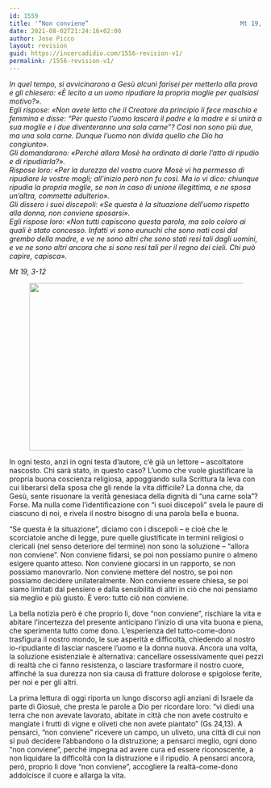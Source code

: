 ```yaml
---
id: 1559
title: '“Non conviene”		                                    Mt 19, 3-12'
date: 2021-08-02T21:24:16+02:00
author: Jose Picco
layout: revision
guid: https://incercadidio.com/1556-revision-v1/
permalink: /1556-revision-v1/
---
```

_In quel tempo, si avvicinarono a Gesù alcuni farisei per metterlo alla prova e gli chiesero: «È lecito a un uomo ripudiare la propria moglie per qualsiasi motivo?».  
Egli rispose: «Non avete letto che il Creatore da principio li fece maschio e femmina e disse: &#8220;Per questo l&#8217;uomo lascerà il padre e la madre e si unirà a sua moglie e i due diventeranno una sola carne&#8221;? Così non sono più due, ma una sola carne. Dunque l&#8217;uomo non divida quello che Dio ha congiunto».  
Gli domandarono: «Perché allora Mosè ha ordinato di darle l&#8217;atto di ripudio e di ripudiarla?».  
Rispose loro: «Per la durezza del vostro cuore Mosè vi ha permesso di ripudiare le vostre mogli; all&#8217;inizio però non fu così. Ma io vi dico: chiunque ripudia la propria moglie, se non in caso di unione illegittima, e ne sposa un&#8217;altra, commette adulterio».  
Gli dissero i suoi discepoli: «Se questa è la situazione dell&#8217;uomo rispetto alla donna, non conviene sposarsi».  
Egli rispose loro: «Non tutti capiscono questa parola, ma solo coloro ai quali è stato concesso. Infatti vi sono eunuchi che sono nati così dal grembo della madre, e ve ne sono altri che sono stati resi tali dagli uomini, e ve ne sono altri ancora che si sono resi tali per il regno dei cieli. Chi può capire, capisca»._

<p class="has-text-align-right">
  <em>Mt 19, 3-12</em>
</p>

<div class="wp-block-image">
  <figure class="aligncenter size-large is-resized"><img src="https://incercadidio.com/wp-content/uploads/2021/08/104.png" alt="" class="wp-image-1557" width="576" height="331" srcset="https://incercadidio.com/wp-content/uploads/2021/08/104.png 372w, https://incercadidio.com/wp-content/uploads/2021/08/104-300x173.png 300w" sizes="(max-width: 576px) 100vw, 576px" /></figure>
</div>

In ogni testo, anzi in ogni testa d’autore, c’è già un lettore – ascoltatore nascosto. Chi sarà stato, in questo caso? L’uomo che vuole giustificare la propria buona coscienza religiosa, appoggiando sulla Scrittura la leva con cui liberarsi della sposa che gli rende la vita difficile? La donna che, da Gesù, sente risuonare la verità genesiaca della dignità di “una carne sola”? Forse. Ma nulla come l’identificazione con “i suoi discepoli” svela le paure di ciascuno di noi, e rivela il nostro bisogno di una parola bella e buona.

“Se questa è la situazione”, diciamo con i discepoli – e cioè che le scorciatoie anche di legge, pure quelle giustificate in termini religiosi o clericali (nel senso deteriore del termine) non sono la soluzione – “allora non conviene”. Non conviene fidarsi, se poi non possiamo punire o almeno esigere quanto atteso. Non conviene giocarsi in un rapporto, se non possiamo manovrarlo. Non conviene mettere del nostro, se poi non possiamo decidere unilateralmente. Non conviene essere chiesa, se poi siamo limitati dal pensiero e dalla sensibilità di altri in ciò che noi pensiamo sia meglio e più giusto. È vero: tutto ciò non conviene.

La bella notizia però è che proprio lì, dove “non conviene”, rischiare la vita e abitare l’incertezza del presente anticipano l’inizio di una vita buona e piena, che sperimenta tutto come dono. L’esperienza del tutto-come-dono trasfigura il nostro mondo, le sue asperità e difficoltà, chiedendo al nostro io-ripudiante di lasciar nascere l’uomo e la donna nuova. Ancora una volta, la soluzione esistenziale è alternativa: cancellare ossessivamente quei pezzi di realtà che ci fanno resistenza, o lasciare trasformare il nostro cuore, affinché la sua durezza non sia causa di fratture dolorose e spigolose ferite, per noi e per gli altri.

La prima lettura di oggi riporta un lungo discorso agli anziani di Israele da parte di Giosuè, che presta le parole a Dio per ricordare loro: “vi diedi una terra che non avevate lavorato, abitate in città che non avete costruito e mangiate i frutti di vigne e oliveti che non avete piantato” (Gs 24,13). A pensarci, “non conviene” ricevere un campo, un uliveto, una città di cui non si può decidere l’abbandono o la distruzione; a pensarci meglio, ogni dono “non conviene”, perché impegna ad avere cura ed essere riconoscente, a non liquidare la difficoltà con la distruzione e il ripudio. A pensarci ancora, però, proprio lì dove “non conviene”, accogliere la realtà-come-dono addolcisce il cuore e allarga la vita.